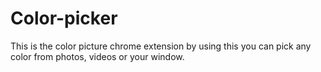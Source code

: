 # Color-picker
This is the color picture chrome extension by using this you can pick any color from photos, videos or your window.
